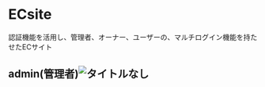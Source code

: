 # ECsite
認証機能を活用し、管理者、オーナー、ユーザーの、マルチログイン機能を持たせたECサイト

## admin(管理者)![タイトルなし](https://user-images.githubusercontent.com/78332861/212466091-65936cec-44db-4608-a38b-47698c5349eb.png)
